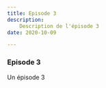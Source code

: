 ```yaml
---
title: Episode 3
description:
    Description de l'épisode 3
date: 2020-10-09

---
```



### Episode 3

Un épisode 3